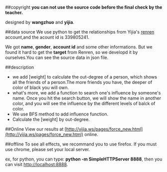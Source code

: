 ##copyright
__you can not use the source code before the final check by the teacher.__

designed by __wangzhuo__ and __yijia__.

##data source
We use python to get the relationships from Yijia's [renren](http://www.renren.com/339805241) account,and the acount id is 339805241.

We got __name__, __gender__, __account id__ and some other informations. But we found it hard to get the __target__ from Renren, so we developd it by ourselves.You can see the source data in json file.

##description
*   we add [weight] to calculate the out-degree of a person, which shows all the friends of a person.The more friends you have, the deeper of color of black you will own.
*   what's more, we add a function to search one's influence by someone's name. Once you hit the search button, we will show the name in another color, and you will see the influence by the different levels of balck of color.
*   We use BFS method to add influence function.
*   Calculate the [weight] by out-degree.

##Online
View our results at [http://yijia.ws/pages/force_new.html](http://yijia.ws/pages/force_new.html) online.

##offline
To see all effects, we recommand you to use firefox. If you must use chrome, please set your local server.

ex, for python, you can type: __python -m SimpleHTTPServer 8888__, then you can visit [http://localhost:8888](http://localhost:8888).

